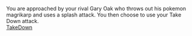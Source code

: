 You are approached by your rival Gary Oak who throws out his pokemon magrikarp and uses a splash attack. You then choose to use your Take Down attack.  
[TakeDown]()